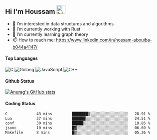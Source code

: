 ## Hi I'm Houssam <img src="https://user-images.githubusercontent.com/1303154/88677602-1635ba80-d120-11ea-84d8-d263ba5fc3c0.gif" width="28px" alt="hi">

- 👀 I’m interested in data structures and algorithms
- 🔭 I’m currently working with Rust
- 🌱 I’m currently learning graph theory
- 📫 How to reach me: https://www.linkedin.com/in/hossam-abouiba-b044a4147/

#### Top Languages

![C](https://img.shields.io/badge/c-%2300599C.svg?style=for-the-badge&logo=c&logoColor=white)
![Golang](https://img.shields.io/badge/go-blue?style=for-the-badge&logo=Goland)
![JavaScript](https://img.shields.io/badge/javascript-%23323330.svg?style=for-the-badge&logo=javascript&logoColor=%23F7DF1E)
![C++](https://img.shields.io/badge/C%2B%2B-blue?style=for-the-badge&logo=C%2B%2B)


#### Github Status
[![Anurag's GitHub stats](https://github-readme-stats.vercel.app/api?username=0xhoussam&theme=tokyonight)](https://github.com/anuraghazra/github-readme-stats)

#### Coding Status
<!--START_SECTION:waka-->

```txt
C             43 mins         ███████▒░░░░░░░░░░░░░░░░░   28.91 %
Lua           37 mins         ██████░░░░░░░░░░░░░░░░░░░   24.51 %
conf          30 mins         █████░░░░░░░░░░░░░░░░░░░░   19.85 %
jsonc         10 mins         █▓░░░░░░░░░░░░░░░░░░░░░░░   06.69 %
Makefile      8 mins          █▒░░░░░░░░░░░░░░░░░░░░░░░   05.36 %
```

<!--END_SECTION:waka-->
